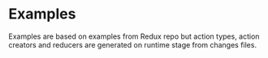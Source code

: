 # Examples

Examples are based on examples from Redux repo but action types, action creators and reducers are generated on runtime stage from changes files.

